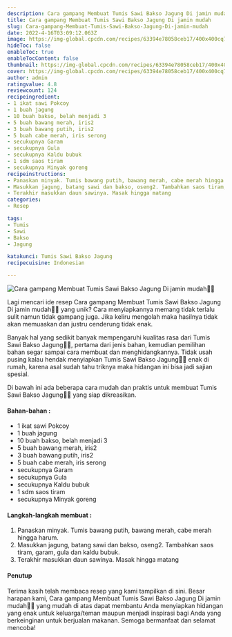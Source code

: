 ```yaml
---
description: Cara gampang Membuat Tumis Sawi Bakso Jagung Di jamin mudah"
title: Cara gampang Membuat Tumis Sawi Bakso Jagung Di jamin mudah
slug: Cara-gampang-Membuat-Tumis-Sawi-Bakso-Jagung-Di-jamin-mudah
date: 2022-4-16T03:09:12.063Z
image: https://img-global.cpcdn.com/recipes/63394e78058ceb17/400x400cq70/photo.jpg
hideToc: false
enableToc: true
enableTocContent: false
thumbnail: https://img-global.cpcdn.com/recipes/63394e78058ceb17/400x400cq70/photo.jpg
cover: https://img-global.cpcdn.com/recipes/63394e78058ceb17/400x400cq70/photo.jpg
author: admin
ratingvalue: 4.8
reviewcount: 124
recipeingredient:
- 1 ikat sawi Pokcoy
- 1 buah jagung
- 10 buah bakso, belah menjadi 3
- 5 buah bawang merah, iris2
- 3 buah bawang putih, iris2
- 5 buah cabe merah, iris serong
- secukupnya Garam
- secukupnya Gula
- secukupnya Kaldu bubuk
- 1 sdm saos tiram
- secukupnya Minyak goreng
recipeinstructions:
- Panaskan minyak. Tumis bawang putih, bawang merah, cabe merah hingga harum.
- Masukkan jagung, batang sawi dan bakso, oseng2. Tambahkan saos tiram, garam, gula dan kaldu bubuk.
- Terakhir masukkan daun sawinya. Masak hingga matang
categories:
- Resep

tags:
- Tumis
- Sawi
- Bakso
- Jagung

katakunci: Tumis Sawi Bakso Jagung
recipecuisine: Indonesian

---
```


![Cara gampang Membuat Tumis Sawi Bakso Jagung Di jamin mudah👩‍🍳](https://img-global.cpcdn.com/recipes/63394e78058ceb17/400x400cq70/photo.jpg)

Lagi mencari ide resep Cara gampang Membuat Tumis Sawi Bakso Jagung Di jamin mudah👩‍🍳 yang unik? Cara menyiapkannya memang tidak terlalu sulit namun tidak gampang juga. Jika keliru mengolah maka hasilnya tidak akan memuaskan dan justru cenderung tidak enak.

Banyak hal yang sedikit banyak mempengaruhi kualitas rasa dari Tumis Sawi Bakso Jagung👩‍🍳, pertama dari jenis bahan, kemudian pemilihan bahan segar sampai cara membuat dan menghidangkannya. Tidak usah pusing kalau hendak menyiapkan Tumis Sawi Bakso Jagung👩‍🍳 enak di rumah, karena asal sudah tahu triknya maka hidangan ini bisa jadi sajian spesial.

Di bawah ini ada beberapa cara mudah dan praktis untuk membuat Tumis Sawi Bakso Jagung👩‍🍳 yang siap dikreasikan.

<!--inarticleads1-->

#### Bahan-bahan :

- 1 ikat sawi Pokcoy
- 1 buah jagung
- 10 buah bakso, belah menjadi 3
- 5 buah bawang merah, iris2
- 3 buah bawang putih, iris2
- 5 buah cabe merah, iris serong
- secukupnya Garam
- secukupnya Gula
- secukupnya Kaldu bubuk
- 1 sdm saos tiram
- secukupnya Minyak goreng

<!--inarticleads2-->

#### Langkah-langkah membuat :

1. Panaskan minyak. Tumis bawang putih, bawang merah, cabe merah hingga harum.
1. Masukkan jagung, batang sawi dan bakso, oseng2. Tambahkan saos tiram, garam, gula dan kaldu bubuk.
1. Terakhir masukkan daun sawinya. Masak hingga matang

#### Penutup

Terima kasih telah membaca resep yang kami tampilkan di sini. Besar harapan kami, Cara gampang Membuat Tumis Sawi Bakso Jagung Di jamin mudah👩‍🍳 yang mudah di atas dapat membantu Anda menyiapkan hidangan yang enak untuk keluarga/teman maupun menjadi inspirasi bagi Anda yang berkeinginan untuk berjualan makanan. Semoga bermanfaat dan selamat mencoba!
